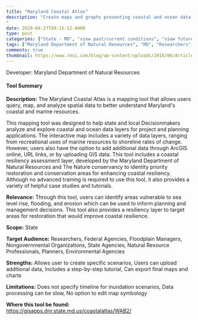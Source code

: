 ```yaml
---
title: "Maryland Coastal Atlas"
description: "Create maps and graphs presenting coastal and ocean data in Maryland
"
date: 2020-04-27T09:15:12-0400
type: post
categories: ["State - MD", "view past/current conditions", "view future projections", "identify vulnerabilities", "options analysis", "mid", "end"]
tags: ["Maryland Department of Natural Resources", "MD", "Researchers", "Federal Agencies", "Floodplain Managers", "Nongovernmental Organizations", "State Agencies", "Natural Resource Professionals", "Planners", "Environmental Agencies"]
comments: true
thumbnail: https://www.rmsi.com/blog/wp-content/uploads/2016/06/Article-04.jpg
---
```

Developer: Maryland Department of Natural Resources

#### Tool Summary
**Description:** The Maryland Coastal Atlas is a mapping tool that allows users query, map, and analyze spatial data to better understand Maryland's coastal and marine resources. 

This mapping tool was designed to help state and local Decisionmakers analyze and explore coastal and ocean data layers for project and planning applications. The interactive map includes a variety of data layers, ranging from recreational uses of marine resources to shoreline rates of change. However, users also have the option to add additional data through ArcGIS online, URL links, or by uploading GIS data. This tool includes a coastal resiliency assessment layer, developed by the Maryland Department of Natural Resources and The Nature conservancy to identity priority restoration and conservation areas for enhancing coastal resiliency. Although no advanced training is required to use this tool, it also provides a variety of helpful case studies and tutorials.

**Relevance:** Through this tool, users can identify areas vulnerable to sea level rise, flooding, and erosion which can be used to inform planning and management decisions. This tool also provides a resiliency layer to target areas for restoration that would improve coastal resilience.

**Scope:** State

**Target Audience:** Researchers, Federal Agencies, Floodplain Managers, Nongovernmental Organizations, State Agencies, Natural Resource Professionals, Planners, Environmental Agencies

**Strengths:** Allows user to create specific scenarios, Users can upload additional data, Includes a step-by-step tutorial, Can export final maps and charts

**Limitations:** Does not specify timeline for inundation scenarios, Data processing can be slow, No option to edit map symbology

**Where this tool be found:** https://gisapps.dnr.state.md.us/coastalatlas/WAB2/
